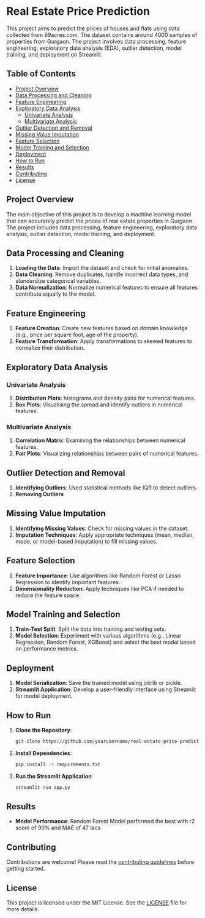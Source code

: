# Real Estate Price Prediction

This project aims to predict the prices of houses and flats using data collected from 99acres.com. The dataset contains around 4000 samples of properties from Gurgaon. The project involves data processing, feature engineering, exploratory data analysis (EDA), outlier detection, model training, and deployment on Streamlit.

## Table of Contents
- [Project Overview](#project-overview)
- [Data Processing and Cleaning](#data-processing-and-cleaning)
- [Feature Engineering](#feature-engineering)
- [Exploratory Data Analysis](#exploratory-data-analysis)
  - [Univariate Analysis](#univariate-analysis)
  - [Multivariate Analysis](#multivariate-analysis)
- [Outlier Detection and Removal](#outlier-detection-and-removal)
- [Missing Value Imputation](#missing-value-imputation)
- [Feature Selection](#feature-selection)
- [Model Training and Selection](#model-training-and-selection)
- [Deployment](#deployment)
- [How to Run](#how-to-run)
- [Results](#results)
- [Contributing](#contributing)
- [License](#license)

## Project Overview
The main objective of this project is to develop a machine learning model that can accurately predict the prices of real estate properties in Gurgaon. The project includes data processing, feature engineering, exploratory data analysis, outlier detection, model training, and deployment.

## Data Processing and Cleaning
1. **Loading the Data**: Import the dataset and check for initial anomalies.
2. **Data Cleaning**: Remove duplicates, handle incorrect data types, and standardize categorical variables.
3. **Data Normalization**: Normalize numerical features to ensure all features contribute equally to the model.

## Feature Engineering
1. **Feature Creation**: Create new features based on domain knowledge (e.g., price per square foot, age of the property).
2. **Feature Transformation**: Apply transformations to skewed features to normalize their distribution.

## Exploratory Data Analysis
### Univariate Analysis
1. **Distribution Plots**: histograms and density plots for numerical features.
2. **Box Plots**: Visualising the spread and identify outliers in numerical features.

### Multivariate Analysis
1. **Correlation Matrix**: Examining the relationships between numerical features.
2. **Pair Plots**: Visualizing relationships between pairs of numerical features.

## Outlier Detection and Removal
1. **Identifying Outliers**: Used statistical methods like IQR to detect outliers.
2. **Removing Outliers**

## Missing Value Imputation
1. **Identifying Missing Values**: Check for missing values in the dataset.
2. **Imputation Techniques**: Apply appropriate techniques (mean, median, mode, or model-based imputation) to fill missing values.

## Feature Selection
1. **Feature Importance**: Use algorithms like Random Forest or Lasso Regression to identify important features.
2. **Dimensionality Reduction**: Apply techniques like PCA if needed to reduce the feature space.

## Model Training and Selection
1. **Train-Test Split**: Split the data into training and testing sets.
2. **Model Selection**: Experiment with various algorithms (e.g., Linear Regression, Random Forest, XGBoost) and select the best model based on performance metrics.

## Deployment
1. **Model Serialization**: Save the trained model using joblib or pickle.
2. **Streamlit Application**: Develop a user-friendly interface using Streamlit for model deployment.

## How to Run
1. **Clone the Repository**:
    ```bash
    git clone https://github.com/yourusername/real-estate-price-prediction.git
    ```
2. **Install Dependencies**:
    ```bash
    pip install -r requirements.txt
    ```
3. **Run the Streamlit Application**:
    ```bash
    streamlit run app.py
    ```

## Results
- **Model Performance**: Random Forest Model performed the best with r2 score of 90% and MAE of 47 lacs

## Contributing
Contributions are welcome! Please read the [contributing guidelines](CONTRIBUTING.md) before getting started.

## License
This project is licensed under the MIT License. See the [LICENSE](LICENSE) file for more details.

